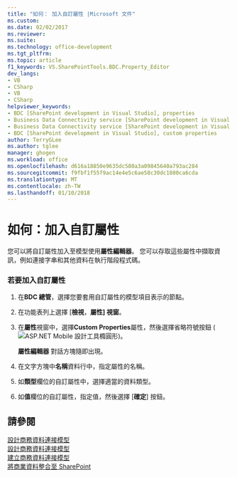 ```yaml
---
title: "如何： 加入自訂屬性 |Microsoft 文件"
ms.custom: 
ms.date: 02/02/2017
ms.reviewer: 
ms.suite: 
ms.technology: office-development
ms.tgt_pltfrm: 
ms.topic: article
f1_keywords: VS.SharePointTools.BDC.Property_Editor
dev_langs:
- VB
- CSharp
- VB
- CSharp
helpviewer_keywords:
- BDC [SharePoint development in Visual Studio], properties
- Business Data Connectivity service [SharePoint development in Visual Studio], properties
- Business Data Connectivity service [SharePoint development in Visual Studio], custom properties
- BDC [SharePoint development in Visual Studio], custom properties
author: TerryGLee
ms.author: tglee
manager: ghogen
ms.workload: office
ms.openlocfilehash: d616a18850e9635dc580a3a09845640a793ac284
ms.sourcegitcommit: f9fbf1f55f9ac14e4e5c6ae58c30dc1800ca6cda
ms.translationtype: MT
ms.contentlocale: zh-TW
ms.lasthandoff: 01/10/2018
---
```

# <a name="how-to-add-a-custom-property"></a>如何：加入自訂屬性
  您可以將自訂屬性加入至模型使用**屬性編輯器**。 您可以存取這些屬性中擷取資訊，例如連接字串和其他資料在執行階段程式碼。  
  
### <a name="to-add-a-custom-property"></a>若要加入自訂屬性  
  
1.  在**BDC 總管**，選擇您要套用自訂屬性的模型項目表示的節點。  
  
2.  在功能表列上選擇 [**檢視**，**屬性] 視窗**。  
  
3.  在**屬性**視窗中，選擇**Custom Properties**屬性，然後選擇省略符號按鈕 (![ASP.NET Mobile 設計工具橢圓形](../sharepoint/media/mwellipsis.gif "ASP。NET Mobile 設計工具橢圓形"))。  
  
     **屬性編輯器** 對話方塊隨即出現。  
  
4.  在文字方塊中**名稱**資料行中，指定屬性的名稱。  
  
5.  如**類型**欄位的自訂屬性中，選擇適當的資料類型。  
  
6.  如**值**欄位的自訂屬性，指定值，然後選擇 [**確定**] 按鈕。  
  
## <a name="see-also"></a>請參閱  
 [設計商務資料連接模型](../sharepoint/designing-a-business-data-connectivity-model.md)   
 [設計商務資料連接模型](../sharepoint/designing-a-business-data-connectivity-model.md)   
 [建立商務資料連接模型](../sharepoint/creating-a-business-data-connectivity-model.md)   
 [將商業資料整合至 SharePoint](../sharepoint/integrating-business-data-into-sharepoint.md)  
  
  